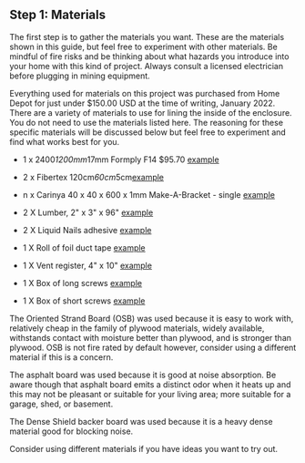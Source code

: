 ## Step 1: Materials
The first step is to gather the materials you want. These are the materials shown in this guide, but feel free to experiment with other materials. Be mindful of fire risks and be thinking about what hazards you introduce into your home with this kind of project. Always consult a licensed electrician before plugging in mining equipment.  

Everything used for materials on this project was purchased from Home Depot for just under $150.00 USD at the time of writing, January 2022. There are a variety of materials to use for lining the inside of the enclosure. You do not need to use the materials listed here. The reasoning for these specific materials will be discussed below but feel free to experiment and find what works best for you. 

- 1 x 2400*1200mm*17mm Formply F14 $95.70 [example](https://www.bunnings.com.au/2400-x-1200mm-17mm-formply-f14_p0390072)
- 2 x Fibertex 120cm*60cm*5cm[example](https://soundproofwarehouse.com.au/product/vybarr-marine-soundproofing/)

- n x Carinya 40 x 40 x 600 x 1mm Make-A-Bracket - single [example](https://www.bunnings.com.au/carinya-40-x-40-x-600-x-1mm-make-a-bracket-single_p3975793)

- 2 X Lumber, 2" x 3" x 96" [example](https://www.homedepot.com/p/2-in-x-3-in-x-96-in-Select-Kiln-Dried-Whitewood-Stud-845000/100038668)
- 2 X Liquid Nails adhesive [example](https://www.homedepot.com/p/Liquid-Nails-10-oz-Heavy-Duty-Construction-Adhesive-LN-903/100176209)
- 1 X Roll of foil duct tape [example](https://www.homedepot.com/p/Nashua-Tape-2-5-in-x-60-yd-324A-Premium-Foil-HVAC-UL-Listed-Duct-Tape-1542698/100048600)
- 1 X Vent register, 4" x 10" [example](https://www.homedepot.com/p/Everbilt-4-in-x-10-in-2-Way-Steel-Floor-Register-in-White-E150MW-04X10/300539127)
- 1 X Box of long screws [example](https://www.homedepot.com/p/Grip-Rite-9-x-3-in-Philips-Bugle-Head-Coarse-Thread-Sharp-Point-Polymer-Coated-Exterior-Screw-1-lb-Pack-PTN3S1/100115639)
- 1 X Box of short screws [example](https://www.homedepot.com/p/Grip-Rite-8-x-1-1-4-in-Star-Drive-Bugle-Head-Construction-Screw-1-lb-Pack-114GCS1/204982239)

The Oriented Strand Board (OSB) was used because it is easy to work with, relatively cheap in the family of plywood materials, widely available, withstands contact with moisture better than plywood, and is stronger than plywood. OSB is not fire rated by default however, consider using a different material if this is a concern.

The asphalt board was used because it is good at noise absorption. Be aware though that asphalt board emits a distinct odor when it heats up and this may not be pleasant or suitable for your living area; more suitable for a garage, shed, or basement. 

The Dense Shield backer board was used because it is a heavy dense material good for blocking noise.

Consider using different materials if you have ideas you want to try out.
